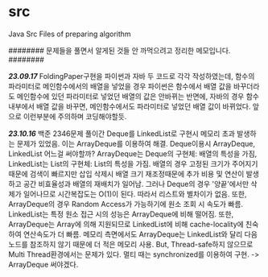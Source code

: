 # src
Java Src Files of preparing algorithm


######## 문제들을 풀면서 알게된 것들 안 까먹으려고 정리한 메모입니다. ########

***23.09.17***
FoldingPaper구현을 파이썬과 자바 두 코드로 각각 작성하였는데, 함수의 파라미터로 메인함수에서의 배열을 넣었을 경우 파이썬은 함수에서 배열 값을 바꾸더라도
메인함수에 있던 파라미터로 넣었던 배열의 값은 안바뀌는 반면에, 자바의 경우 함수 내부에서 배열 값을 바꾸면, 메인함수에서도 파라미터로 넣었던 배열 값이 바뀌었다.
앞으로 이런부분에 주의하며 코딩해야할듯.

***23.10.16***
백준 2346문제 풀이간 Deque를 LinkedList로 구현시 메모리 초과 발생하는 문제가 있었음.
이는 ArrayDeque를 이용하여 해결.
Deque이용시 ArrayDeque, LinkedList 어느걸 써야할까?
ArrayDeque는 Deque의 구현체: 배열의 특성을 가짐, LinkedList는 List의 구현체: List의 특성을 가짐.
배열의 경우 고정된 크기가 주어지기 때문에 검색이 빠르지만 삽입 삭제시 배열 크기 재조정때문에 추가 비용 및 연산이 발생하고
공간 비효율성과 배열의 재배치가 일어남.
그러나 Deque의 경우 '양끝'에서만 삭제가 일어나므로 시간복잡도는 O(1)이 된다.
따라서 리스트와 별차이가 없음.
또한, ArrayDeque의 경우 Random Access가 가능하기에 원소 조회 시 속도가 빠름.
LinkedList는 특정 원소 접근 시의 성능은 ArrayDeque에 비해 떨어짐.
또한, ArrayDeque는 Array에 의해 지원되므로 LinkedList에 비해 cache-locality에 친숙하여 연산속도가 더 빠름.
메모리 측면에서도 ArrayDeque는 LinkedList와 달리 다음 노드를 참조하지 않기 때문에 더 적은 메모리 사용.
But, Thread-safe하지 않으므로 Multi Thread환경에서는 문제가 있다. 멀티 때는 synchronized를 이용하여 구현.
-> ArrayDeque 써야겠다.
